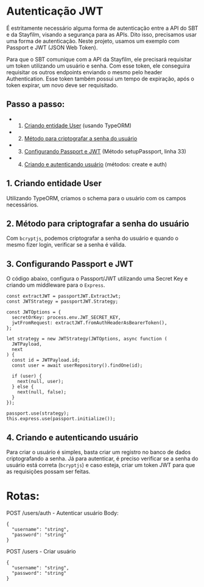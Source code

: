 # Autenticação JWT

É estritamente necessário alguma forma de autenticação entre a API do SBT e da Stayfilm, visando a segurança para as APIs.
Dito isso, precisamos usar uma forma de autenticação. Neste projeto, usamos um exemplo com Passport e JWT (JSON Web Token).

Para que o SBT comunique com a API da Stayfilm, ele precisará requisitar um token utilizando um usuário e senha.
Com esse token, ele conseguira requisitar os outros endpoints enviando o mesmo pelo header Authentication.
Esse token também possui um tempo de expiração, após o token expirar, um novo deve ser requisitado.

## Passo a passo:

- 1. [Criando entidade User](https://github.com/deyvidholz/ts-express-typeorm-boilerplate/blob/main/src/modules/user/user.entity.ts) (usando TypeORM)
- 2. [Método para criptografar a senha do usuário](https://github.com/deyvidholz/ts-express-typeorm-boilerplate/blob/main/src/helpers/crypt.helper.ts)
- 3. [Configurando Passport e JWT](https://github.com/deyvidholz/ts-express-typeorm-boilerplate/blob/main/src/app.ts) (Método setupPassport, linha 33)
- 4. [Criando e autenticando usuário](https://github.com/deyvidholz/ts-express-typeorm-boilerplate/blob/main/src/modules/user/user.service.ts) (métodos: create e auth)

## 1. Criando entidade User

Utilizando TypeORM, criamos o schema para o usuário com os campos necessários.

## 2. Método para criptografar a senha do usuário

Com `bcryptjs`, podemos criptografar a senha do usuário e quando o mesmo fizer login, verificar se a senha é válida.

## 3. Configurando Passport e JWT

O código abaixo, configura o Passport/JWT utilizando uma Secret Key e criando um middleware para o `Express`.

```
const extractJWT = passportJWT.ExtractJwt;
const JWTStrategy = passportJWT.Strategy;

const JWTOptions = {
  secretOrKey: process.env.JWT_SECRET_KEY,
  jwtFromRequest: extractJWT.fromAuthHeaderAsBearerToken(),
};

let strategy = new JWTStrategy(JWTOptions, async function (
  JWTPayload,
  next
) {
  const id = JWTPayload.id;
  const user = await userRepository().findOne(id);

  if (user) {
    next(null, user);
  } else {
    next(null, false);
  }
});

passport.use(strategy);
this.express.use(passport.initialize());
```

## 4. Criando e autenticando usuário

Para criar o usuário é simples, basta criar um registro no banco de dados criptografando a senha.
Já para autenticar, é preciso verificar se a senha do usuário está correta (`bcryptjs`) e caso esteja, criar um token JWT para que as requisições possam ser feitas.

# Rotas:

POST /users/auth - Autenticar usuário
Body:
```
{
  "username": "string",
  "password": "string"
}
```

POST /users - Criar usuário
```
{
  "username": "string",
  "password": "string"
}
```

